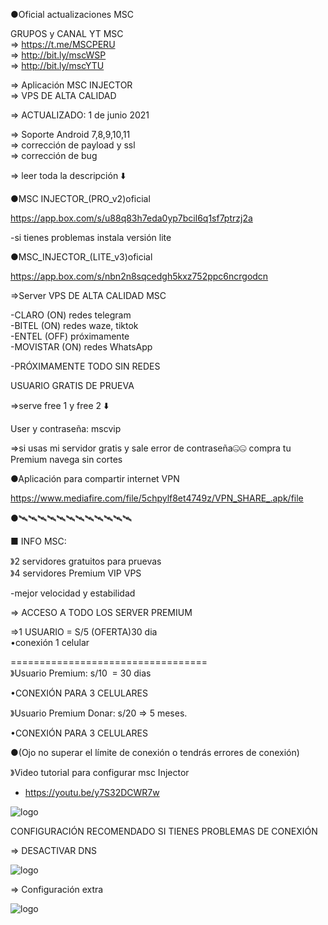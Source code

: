 ●Oficial actualizaciones MSC

GRUPOS y CANAL YT MSC<br>
=> https://t.me/MSCPERU <br>
=> http://bit.ly/mscWSP <br>
=> http://bit.ly/mscYTU


=> Aplicación MSC INJECTOR<br>
=> VPS DE ALTA CALIDAD

=> ACTUALIZADO: 1 de junio 2021 

=> Soporte Android 7,8,9,10,11<br>
=> corrección de payload y ssl<br>
=> corrección de bug

=> leer toda la descripción ⬇️

●MSC INJECTOR_(PRO_v2)oficial

https://app.box.com/s/u88q83h7eda0yp7bcil6q1sf7ptrzj2a 

-si tienes problemas instala versión lite

●MSC_INJECTOR_(LITE_v3)oficial 

https://app.box.com/s/nbn2n8sqcedgh5kxz752ppc6ncrgodcn

=>Server VPS DE ALTA CALIDAD MSC

-CLARO (ON) redes telegram<br>
-BITEL (ON) redes waze, tiktok<br>
-ENTEL (OFF) próximamente <br>
-MOVISTAR (ON) redes WhatsApp

-PRÓXIMAMENTE TODO SIN REDES

USUARIO GRATIS DE PRUEVA

=>serve free 1 y free 2 ⬇️

User y contraseña: mscvip 

=>si usas mi servidor gratis y sale error de contraseña🤐🤐 compra tu Premium navega sin cortes

●Aplicación para compartir internet VPN 

https://www.mediafire.com/file/5chpylf8et4749z/VPN_SHARE_.apk/file 

●🛰🛰🛰🛰🛰🛰🛰🛰🛰🛰🛰🛰

■ INFO MSC:

》2 servidores gratuitos para pruevas<br>
》4 servidores Premium VIP VPS 

-mejor velocidad y estabilidad

=> ACCESO A TODO LOS SERVER PREMIUM

=>1 USUARIO = S/5 (OFERTA)30 dia<br>
•conexión 1 celular

==================================<br>
》Usuario Premium: s/10  = 30 dias

•CONEXIÓN PARA 3 CELULARES

》Usuario Premium Donar: s/20 => 5 meses.

•CONEXIÓN PARA 3 CELULARES

●(Ojo no superar el límite de conexión o tendrás errores de conexión)

》Video tutorial para configurar msc Injector 
- https://youtu.be/y7S32DCWR7w

![logo](https://raw.githubusercontent.com/Maicolsc/msc_injector/main/Screenshot_20210515-155749_MSC%20Injector.jpg)


CONFIGURACIÓN RECOMENDADO SI TIENES PROBLEMAS DE CONEXIÓN

=> DESACTIVAR DNS



![logo](https://raw.githubusercontent.com/Maicolsc/msc_injector/main/Screenshot_20210515-174453_MSC%20Injector.jpg)

=> Configuración extra 

![logo](https://github.com/Maicolsc/msc_injector/blob/main/Screenshot_20210515-174519_MSC%20Injector.jpg)


